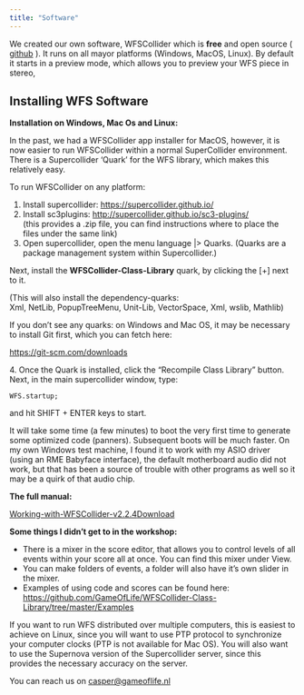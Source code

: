 ```yaml
---
title: "Software"
---
```


We created our own software, WFSCollider which is __free__ and open source ( [github](https://github.com/GameOfLife) ). It runs on all mayor platforms (Windows, MacOS, Linux). 
By default it starts in a preview mode, which allows you to preview your WFS piece in stereo,

## Installing WFS Software

**Installation on Windows, Mac Os and Linux:**

In the past, we had a WFSCollider app installer for MacOS, however, it is now
easier to run WFSCollider within a normal SuperCollider environment. There is a
Supercollider ‘Quark’ for the WFS library, which makes this relatively easy.

To run WFSCollider on any platform:

1. Install supercollider: <https://supercollider.github.io/>  
2. Install sc3plugins: <http://supercollider.github.io/sc3-plugins/>  
(this provides a .zip file, you can find instructions where to place the
files under the same link)
3. Open supercollider, open the menu language |> Quarks. (Quarks are a
package management system within Supercollider.)  

Next, install the **WFSCollider-Class-Library** quark, by clicking the
\[+\] next to it.  
  
(This will also install the dependency-quarks:  
Xml, NetLib, PopupTreeMenu, Unit-Lib, VectorSpace, Xml, wslib, Mathlib)

If you don’t see any quarks: on Windows and Mac OS, it may be necessary
to install Git first, which you can fetch here:

<https://git-scm.com/downloads>

4\. Once the Quark is installed, click the “Recompile Class Library”
button.  
Next, in the main supercollider window, type:

`WFS.startup;`  
  
and hit SHIFT + ENTER keys to start.  
  
It will take some time (a few minutes) to boot the very first time to
generate some optimized code (panners). Subsequent boots will be much
faster. On my own Windows test machine, I found it to work with my ASIO
driver (using an RME Babyface interface), the default motherboard audio
did not work, but that has been a source of trouble with other programs
as well so it may be a quirk of that audio chip.  

**The full manual:**

[Working-with-WFSCollider-v2.2.4](https://gameoflife.nl/wp-content/uploads/2022/08/Working-with-WFSCollider-v2.2.4.pdf)<a
href="https://gameoflife.nl/wp-content/uploads/2022/08/Working-with-WFSCollider-v2.2.4.pdf"
class="wp-block-file__button" download="">Download</a>

**Some things I didn’t get to in the workshop:**

-   There is a mixer in the score editor, that allows you to control
    levels of all events within your score all at once. You can find
    this mixer under View.
-   You can make folders of events, a folder will also have it’s own
    slider in the mixer.
-   Examples of using code and scores can be found here:
    <https://github.com/GameOfLife/WFSCollider-Class-Library/tree/master/Examples>

If you want to run WFS distributed over multiple computers, this is
easiest to achieve on Linux, since you will want to use PTP protocol to
synchronize your computer clocks (PTP is not available for Mac OS). You
will also want to use the Supernova version of the Supercollider server,
since this provides the necessary accuracy on the server.

You can reach us on casper@gameoflife.nl